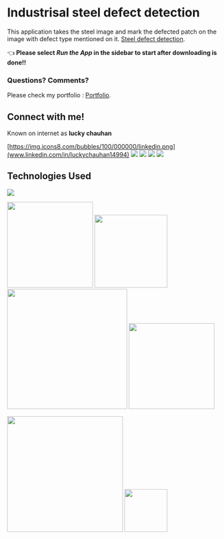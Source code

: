 # Industrisal steel defect detection

This application takes the steel image and mark the defected patch on the image with defect type mentioned on it. [Steel defect detection](https://github.com/luckyRajputana/Steel-Defect-Detection).


👈 **Please select _Run the App_ in the sidebar to start after downloading is done!!**

### Questions? Comments?

Please check my portfolio :  [Portfolio](https://luckyportfolio.herokuapp.com/portfolio/).

## Connect with me!
Known on internet as **lucky chauhan**

[https://img.icons8.com/bubbles/100/000000/linkedin.png](www.linkedin.com/in/luckychauhan14994)
[<img target="_blank" src="https://img.icons8.com/bubbles/100/000000/github.png">](https://github.com/luckyRajputana?tab=repositories)
[<img target="_blank" src="https://img.icons8.com/bubbles/100/000000/twitter.png">](https://twitter.com/LUCKYCH63212573)
[<img target="_blank" src="https://img.icons8.com/bubbles/100/000000/facebook.png">](https://www.facebook.com/luck.chauhan)
[<img target="_blank" src="https://img.icons8.com/bubbles/100/000000/instagram-new.png">](https://www.instagram.com/Luck_Chauhan14/)


## Technologies Used

![](https://forthebadge.com/images/badges/made-with-python.svg)

[<img target="_blank" src="https://keras.io/img/logo.png" width=200>](https://keras.io/) [<img target="_blank" src="https://flask.palletsprojects.com/en/1.1.x/_images/flask-logo.png" width=170>](https://flask.palletsprojects.com/en/1.1.x/) [<img target="_blank" src="https://number1.co.za/wp-content/uploads/2017/10/gunicorn_logo-300x85.png" width=280>](https://gunicorn.org) [<img target="_blank" src="https://www.kindpng.com/picc/b/301/3012484.png" width=200>](https://aws.amazon.com/s3/) 

[<img target="_blank" src="https://sentry-brand.storage.googleapis.com/sentry-logo-black.png" width=270>](https://www.sentry.io/) [<img target="_blank" src="https://openjsf.org/wp-content/uploads/sites/84/2019/10/jquery-logo-vertical_large_square.png" width=100>](https://jquery.com/)


